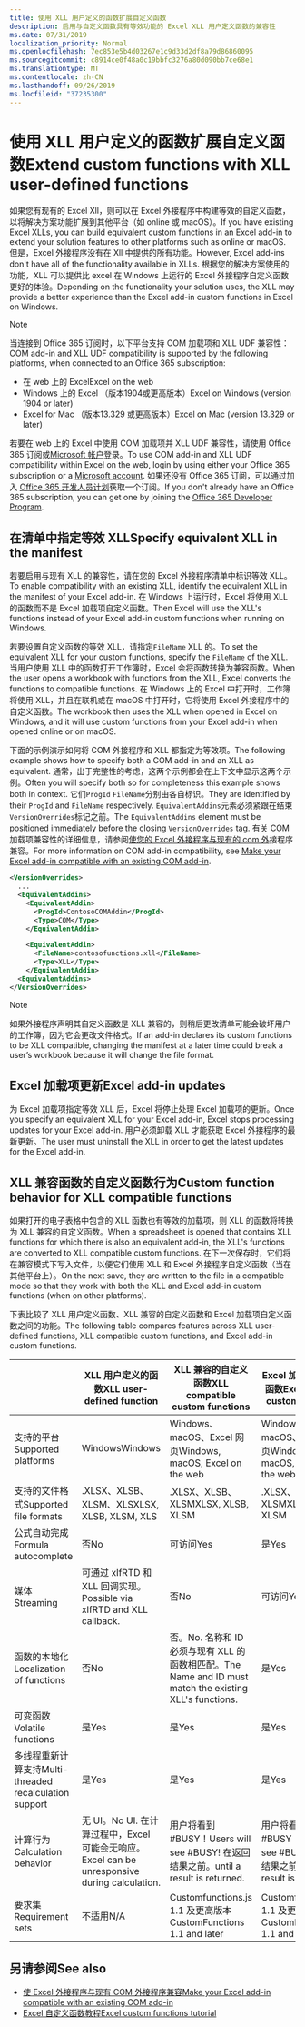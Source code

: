 ```yaml
---
title: 使用 XLL 用户定义的函数扩展自定义函数
description: 启用与自定义函数具有等效功能的 Excel XLL 用户定义函数的兼容性
ms.date: 07/31/2019
localization_priority: Normal
ms.openlocfilehash: 7ec853e5b4d03267e1c9d33d2df8a79d86860095
ms.sourcegitcommit: c8914ce0f48a0c19bbfc3276a80d090bb7ce68e1
ms.translationtype: MT
ms.contentlocale: zh-CN
ms.lasthandoff: 09/26/2019
ms.locfileid: "37235300"
---
```

# <a name="extend-custom-functions-with-xll-user-defined-functions"></a><span data-ttu-id="e264f-103">使用 XLL 用户定义的函数扩展自定义函数</span><span class="sxs-lookup"><span data-stu-id="e264f-103">Extend custom functions with XLL user-defined functions</span></span>

<span data-ttu-id="e264f-104">如果您有现有的 Excel Xll，则可以在 Excel 外接程序中构建等效的自定义函数，以将解决方案功能扩展到其他平台（如 online 或 macOS）。</span><span class="sxs-lookup"><span data-stu-id="e264f-104">If you have existing Excel XLLs, you can build equivalent custom functions in an Excel add-in to extend your solution features to other platforms such as online or macOS.</span></span> <span data-ttu-id="e264f-105">但是，Excel 外接程序没有在 Xll 中提供的所有功能。</span><span class="sxs-lookup"><span data-stu-id="e264f-105">However, Excel add-ins don't have all of the functionality available in XLLs.</span></span> <span data-ttu-id="e264f-106">根据您的解决方案使用的功能，XLL 可以提供比 excel 在 Windows 上运行的 Excel 外接程序自定义函数更好的体验。</span><span class="sxs-lookup"><span data-stu-id="e264f-106">Depending on the functionality your solution uses, the XLL may provide a better experience than the Excel add-in custom functions in Excel on Windows.</span></span>

> [!NOTE]
> <span data-ttu-id="e264f-107">当连接到 Office 365 订阅时，以下平台支持 COM 加载项和 XLL UDF 兼容性：</span><span class="sxs-lookup"><span data-stu-id="e264f-107">COM add-in and XLL UDF compatibility is supported by the following platforms, when connected to an Office 365 subscription:</span></span>
> - <span data-ttu-id="e264f-108">在 web 上的 Excel</span><span class="sxs-lookup"><span data-stu-id="e264f-108">Excel on the web</span></span>
> - <span data-ttu-id="e264f-109">Windows 上的 Excel （版本1904或更高版本）</span><span class="sxs-lookup"><span data-stu-id="e264f-109">Excel on Windows (version 1904 or later)</span></span>
> - <span data-ttu-id="e264f-110">Excel for Mac （版本13.329 或更高版本）</span><span class="sxs-lookup"><span data-stu-id="e264f-110">Excel on Mac (version 13.329 or later)</span></span>
> 
> <span data-ttu-id="e264f-111">若要在 web 上的 Excel 中使用 COM 加载项并 XLL UDF 兼容性，请使用 Office 365 订阅或[Microsoft 帐户](https://account.microsoft.com/account)登录。</span><span class="sxs-lookup"><span data-stu-id="e264f-111">To use COM add-in and XLL UDF compatibility within Excel on the web, login by using either your Office 365 subscription or a [Microsoft account](https://account.microsoft.com/account).</span></span> <span data-ttu-id="e264f-112">如果还没有 Office 365 订阅，可以通过加入 [Office 365 开发人员计划](https://developer.microsoft.com/office/dev-program)获取一个订阅。</span><span class="sxs-lookup"><span data-stu-id="e264f-112">If you don't already have an Office 365 subscription, you can get one by joining the [Office 365 Developer Program](https://developer.microsoft.com/office/dev-program).</span></span>

## <a name="specify-equivalent-xll-in-the-manifest"></a><span data-ttu-id="e264f-113">在清单中指定等效 XLL</span><span class="sxs-lookup"><span data-stu-id="e264f-113">Specify equivalent XLL in the manifest</span></span>

<span data-ttu-id="e264f-114">若要启用与现有 XLL 的兼容性，请在您的 Excel 外接程序清单中标识等效 XLL。</span><span class="sxs-lookup"><span data-stu-id="e264f-114">To enable compatibility with an existing XLL, identify the equivalent XLL in the manifest of your Excel add-in.</span></span> <span data-ttu-id="e264f-115">在 Windows 上运行时，Excel 将使用 XLL 的函数而不是 Excel 加载项自定义函数。</span><span class="sxs-lookup"><span data-stu-id="e264f-115">Then Excel will use the XLL's functions instead of your Excel add-in custom functions when running on Windows.</span></span>

<span data-ttu-id="e264f-116">若要设置自定义函数的等效 XLL，请指定`FileName` XLL 的。</span><span class="sxs-lookup"><span data-stu-id="e264f-116">To set the equivalent XLL for your custom functions, specify the `FileName` of the XLL.</span></span> <span data-ttu-id="e264f-117">当用户使用 XLL 中的函数打开工作簿时，Excel 会将函数转换为兼容函数。</span><span class="sxs-lookup"><span data-stu-id="e264f-117">When the user opens a workbook with functions from the XLL, Excel converts the functions to compatible functions.</span></span> <span data-ttu-id="e264f-118">在 Windows 上的 Excel 中打开时，工作簿将使用 XLL，并且在联机或在 macOS 中打开时，它将使用 Excel 外接程序中的自定义函数。</span><span class="sxs-lookup"><span data-stu-id="e264f-118">The workbook then uses the XLL when opened in Excel on Windows, and it will use custom functions from your Excel add-in when opened online or on macOS.</span></span>

<span data-ttu-id="e264f-119">下面的示例演示如何将 COM 外接程序和 XLL 都指定为等效项。</span><span class="sxs-lookup"><span data-stu-id="e264f-119">The following example shows how to specify both a COM add-in and an XLL as equivalent.</span></span> <span data-ttu-id="e264f-120">通常，出于完整性的考虑，这两个示例都会在上下文中显示这两个示例。</span><span class="sxs-lookup"><span data-stu-id="e264f-120">Often you will specify both so for completeness this example shows both in context.</span></span> <span data-ttu-id="e264f-121">它们`ProgId` `FileName`分别由各自标识。</span><span class="sxs-lookup"><span data-stu-id="e264f-121">They are identified by their `ProgId` and `FileName` respectively.</span></span> <span data-ttu-id="e264f-122">`EquivalentAddins`元素必须紧跟在结束`VersionOverrides`标记之前。</span><span class="sxs-lookup"><span data-stu-id="e264f-122">The `EquivalentAddins` element must be positioned immediately before the closing `VersionOverrides` tag.</span></span> <span data-ttu-id="e264f-123">有关 COM 加载项兼容性的详细信息，请参阅[使您的 Excel 外接程序与现有的 com 外](../develop/make-office-add-in-compatible-with-existing-com-add-in.md)接程序兼容。</span><span class="sxs-lookup"><span data-stu-id="e264f-123">For more information on COM add-in compatibility, see [Make your Excel add-in compatible with an existing COM add-in](../develop/make-office-add-in-compatible-with-existing-com-add-in.md).</span></span>

```xml
<VersionOverrides>
  ...
  <EquivalentAddins>
    <EquivalentAddin>
      <ProgId>ContosoCOMAddin</ProgId>
      <Type>COM</Type>
    </EquivalentAddin>

    <EquivalentAddin>
      <FileName>contosofunctions.xll</FileName>
      <Type>XLL</Type>
    </EquivalentAddin>
  <EquivalentAddins>
</VersionOverrides>
```

> [!NOTE]
> <span data-ttu-id="e264f-124">如果外接程序声明其自定义函数是 XLL 兼容的，则稍后更改清单可能会破坏用户的工作簿，因为它会更改文件格式。</span><span class="sxs-lookup"><span data-stu-id="e264f-124">If an add-in declares its custom functions to be XLL compatible, changing the manifest at a later time could break a user’s workbook because it will change the file format.</span></span>

## <a name="excel-add-in-updates"></a><span data-ttu-id="e264f-125">Excel 加载项更新</span><span class="sxs-lookup"><span data-stu-id="e264f-125">Excel add-in updates</span></span>

<span data-ttu-id="e264f-126">为 Excel 加载项指定等效 XLL 后，Excel 将停止处理 Excel 加载项的更新。</span><span class="sxs-lookup"><span data-stu-id="e264f-126">Once you specify an equivalent XLL for your Excel add-in, Excel stops processing updates for your Excel add-in.</span></span> <span data-ttu-id="e264f-127">用户必须卸载 XLL 才能获取 Excel 外接程序的最新更新。</span><span class="sxs-lookup"><span data-stu-id="e264f-127">The user must uninstall the XLL in order to get the latest updates for the Excel add-in.</span></span>

## <a name="custom-function-behavior-for-xll-compatible-functions"></a><span data-ttu-id="e264f-128">XLL 兼容函数的自定义函数行为</span><span class="sxs-lookup"><span data-stu-id="e264f-128">Custom function behavior for XLL compatible functions</span></span>

<span data-ttu-id="e264f-129">如果打开的电子表格中包含的 XLL 函数也有等效的加载项，则 XLL 的函数将转换为 XLL 兼容的自定义函数。</span><span class="sxs-lookup"><span data-stu-id="e264f-129">When a spreadsheet is opened that contains XLL functions for which there is also an equivalent add-in, the XLL's functions are converted to XLL compatible custom functions.</span></span> <span data-ttu-id="e264f-130">在下一次保存时，它们将在兼容模式下写入文件，以便它们使用 XLL 和 Excel 外接程序自定义函数（当在其他平台上）。</span><span class="sxs-lookup"><span data-stu-id="e264f-130">On the next save, they are written to the file in a compatible mode so that they work with both the XLL and Excel add-in custom functions (when on other platforms).</span></span>

<span data-ttu-id="e264f-131">下表比较了 XLL 用户定义函数、XLL 兼容的自定义函数和 Excel 加载项自定义函数之间的功能。</span><span class="sxs-lookup"><span data-stu-id="e264f-131">The following table compares features across XLL user-defined functions, XLL compatible custom functions, and Excel add-in custom functions.</span></span>

|         |<span data-ttu-id="e264f-132">XLL 用户定义的函数</span><span class="sxs-lookup"><span data-stu-id="e264f-132">XLL user-defined function</span></span> |<span data-ttu-id="e264f-133">XLL 兼容的自定义函数</span><span class="sxs-lookup"><span data-stu-id="e264f-133">XLL compatible custom functions</span></span> |<span data-ttu-id="e264f-134">Excel 加载项自定义函数</span><span class="sxs-lookup"><span data-stu-id="e264f-134">Excel add-in custom function</span></span> |
|---------|---------|---------|---------|
| <span data-ttu-id="e264f-135">支持的平台</span><span class="sxs-lookup"><span data-stu-id="e264f-135">Supported platforms</span></span> | <span data-ttu-id="e264f-136">Windows</span><span class="sxs-lookup"><span data-stu-id="e264f-136">Windows</span></span> | <span data-ttu-id="e264f-137">Windows、macOS、Excel 网页</span><span class="sxs-lookup"><span data-stu-id="e264f-137">Windows, macOS, Excel on the web</span></span> | <span data-ttu-id="e264f-138">Windows、macOS、Excel 网页</span><span class="sxs-lookup"><span data-stu-id="e264f-138">Windows, macOS, Excel on the web</span></span> |
| <span data-ttu-id="e264f-139">支持的文件格式</span><span class="sxs-lookup"><span data-stu-id="e264f-139">Supported file formats</span></span> | <span data-ttu-id="e264f-140">.XLSX、XLSB、XLSM、XLS</span><span class="sxs-lookup"><span data-stu-id="e264f-140">XLSX, XLSB, XLSM, XLS</span></span> | <span data-ttu-id="e264f-141">.XLSX、XLSB、XLSM</span><span class="sxs-lookup"><span data-stu-id="e264f-141">XLSX, XLSB, XLSM</span></span> | <span data-ttu-id="e264f-142">.XLSX、XLSB、XLSM</span><span class="sxs-lookup"><span data-stu-id="e264f-142">XLSX, XLSB, XLSM</span></span> |
| <span data-ttu-id="e264f-143">公式自动完成</span><span class="sxs-lookup"><span data-stu-id="e264f-143">Formula autocomplete</span></span> | <span data-ttu-id="e264f-144">否</span><span class="sxs-lookup"><span data-stu-id="e264f-144">No</span></span> | <span data-ttu-id="e264f-145">可访问</span><span class="sxs-lookup"><span data-stu-id="e264f-145">Yes</span></span> | <span data-ttu-id="e264f-146">是</span><span class="sxs-lookup"><span data-stu-id="e264f-146">Yes</span></span> |
| <span data-ttu-id="e264f-147">媒体</span><span class="sxs-lookup"><span data-stu-id="e264f-147">Streaming</span></span> | <span data-ttu-id="e264f-148">可通过 xlfRTD 和 XLL 回调实现。</span><span class="sxs-lookup"><span data-stu-id="e264f-148">Possible via xlfRTD and XLL callback.</span></span> | <span data-ttu-id="e264f-149">否</span><span class="sxs-lookup"><span data-stu-id="e264f-149">No</span></span> | <span data-ttu-id="e264f-150">可访问</span><span class="sxs-lookup"><span data-stu-id="e264f-150">Yes</span></span> |
| <span data-ttu-id="e264f-151">函数的本地化</span><span class="sxs-lookup"><span data-stu-id="e264f-151">Localization of functions</span></span> | <span data-ttu-id="e264f-152">否</span><span class="sxs-lookup"><span data-stu-id="e264f-152">No</span></span> | <span data-ttu-id="e264f-153">否。</span><span class="sxs-lookup"><span data-stu-id="e264f-153">No.</span></span> <span data-ttu-id="e264f-154">名称和 ID 必须与现有 XLL 的函数相匹配。</span><span class="sxs-lookup"><span data-stu-id="e264f-154">The Name and ID must match the existing XLL's functions.</span></span> | <span data-ttu-id="e264f-155">是</span><span class="sxs-lookup"><span data-stu-id="e264f-155">Yes</span></span> |
| <span data-ttu-id="e264f-156">可变函数</span><span class="sxs-lookup"><span data-stu-id="e264f-156">Volatile functions</span></span> | <span data-ttu-id="e264f-157">是</span><span class="sxs-lookup"><span data-stu-id="e264f-157">Yes</span></span> | <span data-ttu-id="e264f-158">是</span><span class="sxs-lookup"><span data-stu-id="e264f-158">Yes</span></span> | <span data-ttu-id="e264f-159">是</span><span class="sxs-lookup"><span data-stu-id="e264f-159">Yes</span></span> |
| <span data-ttu-id="e264f-160">多线程重新计算支持</span><span class="sxs-lookup"><span data-stu-id="e264f-160">Multi-threaded recalculation support</span></span> | <span data-ttu-id="e264f-161">是</span><span class="sxs-lookup"><span data-stu-id="e264f-161">Yes</span></span> | <span data-ttu-id="e264f-162">是</span><span class="sxs-lookup"><span data-stu-id="e264f-162">Yes</span></span> | <span data-ttu-id="e264f-163">是</span><span class="sxs-lookup"><span data-stu-id="e264f-163">Yes</span></span> |
| <span data-ttu-id="e264f-164">计算行为</span><span class="sxs-lookup"><span data-stu-id="e264f-164">Calculation behavior</span></span> | <span data-ttu-id="e264f-165">无 UI。</span><span class="sxs-lookup"><span data-stu-id="e264f-165">No UI.</span></span> <span data-ttu-id="e264f-166">在计算过程中，Excel 可能会无响应。</span><span class="sxs-lookup"><span data-stu-id="e264f-166">Excel can be unresponsive during calculation.</span></span> | <span data-ttu-id="e264f-167">用户将看到 #BUSY！</span><span class="sxs-lookup"><span data-stu-id="e264f-167">Users will see #BUSY!</span></span> <span data-ttu-id="e264f-168">在返回结果之前。</span><span class="sxs-lookup"><span data-stu-id="e264f-168">until a result is returned.</span></span> | <span data-ttu-id="e264f-169">用户将看到 #BUSY！</span><span class="sxs-lookup"><span data-stu-id="e264f-169">Users will see #BUSY!</span></span> <span data-ttu-id="e264f-170">在返回结果之前。</span><span class="sxs-lookup"><span data-stu-id="e264f-170">until a result is returned.</span></span> |
| <span data-ttu-id="e264f-171">要求集</span><span class="sxs-lookup"><span data-stu-id="e264f-171">Requirement sets</span></span> | <span data-ttu-id="e264f-172">不适用</span><span class="sxs-lookup"><span data-stu-id="e264f-172">N/A</span></span> | <span data-ttu-id="e264f-173">Customfunctions.js 1.1 及更高版本</span><span class="sxs-lookup"><span data-stu-id="e264f-173">CustomFunctions 1.1 and later</span></span> | <span data-ttu-id="e264f-174">Customfunctions.js 1.1 及更高版本</span><span class="sxs-lookup"><span data-stu-id="e264f-174">CustomFunctions 1.1 and later</span></span> |

## <a name="see-also"></a><span data-ttu-id="e264f-175">另请参阅</span><span class="sxs-lookup"><span data-stu-id="e264f-175">See also</span></span>

- [<span data-ttu-id="e264f-176">使 Excel 外接程序与现有 COM 外接程序兼容</span><span class="sxs-lookup"><span data-stu-id="e264f-176">Make your Excel add-in compatible with an existing COM add-in</span></span>](../develop/make-office-add-in-compatible-with-existing-com-add-in.md)
- [<span data-ttu-id="e264f-177">Excel 自定义函数教程</span><span class="sxs-lookup"><span data-stu-id="e264f-177">Excel custom functions tutorial</span></span>](../tutorials/excel-tutorial-create-custom-functions.md)
